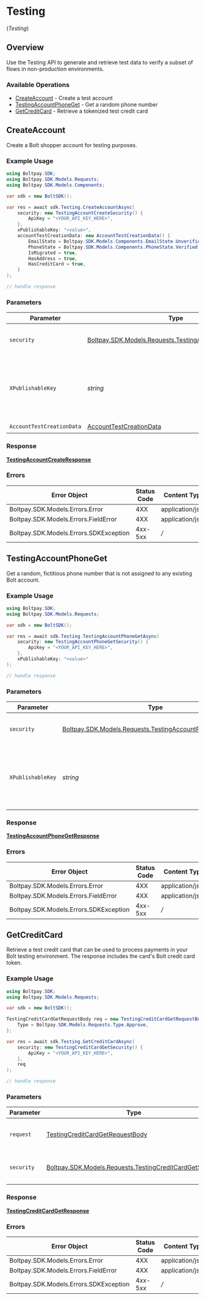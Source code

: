 # Testing
(*Testing*)

## Overview

Use the Testing API to generate and retrieve test data to verify a subset of flows in non-production environments.

### Available Operations

* [CreateAccount](#createaccount) - Create a test account
* [TestingAccountPhoneGet](#testingaccountphoneget) - Get a random phone number
* [GetCreditCard](#getcreditcard) - Retrieve a tokenized test credit card

## CreateAccount

Create a Bolt shopper account for testing purposes.

### Example Usage

```csharp
using Boltpay.SDK;
using Boltpay.SDK.Models.Requests;
using Boltpay.SDK.Models.Components;

var sdk = new BoltSDK();

var res = await sdk.Testing.CreateAccountAsync(
    security: new TestingAccountCreateSecurity() {
        ApiKey = "<YOUR_API_KEY_HERE>",
    },
    xPublishableKey: "<value>",
    accountTestCreationData: new AccountTestCreationData() {
        EmailState = Boltpay.SDK.Models.Components.EmailState.Unverified,
        PhoneState = Boltpay.SDK.Models.Components.PhoneState.Verified,
        IsMigrated = true,
        HasAddress = true,
        HasCreditCard = true,
    }
);

// handle response
```

### Parameters

| Parameter                                                                                                         | Type                                                                                                              | Required                                                                                                          | Description                                                                                                       |
| ----------------------------------------------------------------------------------------------------------------- | ----------------------------------------------------------------------------------------------------------------- | ----------------------------------------------------------------------------------------------------------------- | ----------------------------------------------------------------------------------------------------------------- |
| `security`                                                                                                        | [Boltpay.SDK.Models.Requests.TestingAccountCreateSecurity](../../Models/Requests/TestingAccountCreateSecurity.md) | :heavy_check_mark:                                                                                                | The security requirements to use for the request.                                                                 |
| `XPublishableKey`                                                                                                 | *string*                                                                                                          | :heavy_check_mark:                                                                                                | The publicly shareable identifier used to identify your Bolt merchant division.                                   |
| `AccountTestCreationData`                                                                                         | [AccountTestCreationData](../../Models/Components/AccountTestCreationData.md)                                     | :heavy_check_mark:                                                                                                | N/A                                                                                                               |

### Response

**[TestingAccountCreateResponse](../../Models/Requests/TestingAccountCreateResponse.md)**

### Errors

| Error Object                           | Status Code                            | Content Type                           |
| -------------------------------------- | -------------------------------------- | -------------------------------------- |
| Boltpay.SDK.Models.Errors.Error        | 4XX                                    | application/json                       |
| Boltpay.SDK.Models.Errors.FieldError   | 4XX                                    | application/json                       |
| Boltpay.SDK.Models.Errors.SDKException | 4xx-5xx                                | */*                                    |


## TestingAccountPhoneGet

Get a random, fictitious phone number that is not assigned to any existing Bolt account.

### Example Usage

```csharp
using Boltpay.SDK;
using Boltpay.SDK.Models.Requests;

var sdk = new BoltSDK();

var res = await sdk.Testing.TestingAccountPhoneGetAsync(
    security: new TestingAccountPhoneGetSecurity() {
        ApiKey = "<YOUR_API_KEY_HERE>",
    },
    xPublishableKey: "<value>"
);

// handle response
```

### Parameters

| Parameter                                                                                                             | Type                                                                                                                  | Required                                                                                                              | Description                                                                                                           |
| --------------------------------------------------------------------------------------------------------------------- | --------------------------------------------------------------------------------------------------------------------- | --------------------------------------------------------------------------------------------------------------------- | --------------------------------------------------------------------------------------------------------------------- |
| `security`                                                                                                            | [Boltpay.SDK.Models.Requests.TestingAccountPhoneGetSecurity](../../Models/Requests/TestingAccountPhoneGetSecurity.md) | :heavy_check_mark:                                                                                                    | The security requirements to use for the request.                                                                     |
| `XPublishableKey`                                                                                                     | *string*                                                                                                              | :heavy_check_mark:                                                                                                    | The publicly shareable identifier used to identify your Bolt merchant division.                                       |

### Response

**[TestingAccountPhoneGetResponse](../../Models/Requests/TestingAccountPhoneGetResponse.md)**

### Errors

| Error Object                           | Status Code                            | Content Type                           |
| -------------------------------------- | -------------------------------------- | -------------------------------------- |
| Boltpay.SDK.Models.Errors.Error        | 4XX                                    | application/json                       |
| Boltpay.SDK.Models.Errors.FieldError   | 4XX                                    | application/json                       |
| Boltpay.SDK.Models.Errors.SDKException | 4xx-5xx                                | */*                                    |


## GetCreditCard

Retrieve a test credit card that can be used to process payments in your Bolt testing environment. The response includes the card's Bolt credit card token.

### Example Usage

```csharp
using Boltpay.SDK;
using Boltpay.SDK.Models.Requests;

var sdk = new BoltSDK();

TestingCreditCardGetRequestBody req = new TestingCreditCardGetRequestBody() {
    Type = Boltpay.SDK.Models.Requests.Type.Approve,
};

var res = await sdk.Testing.GetCreditCardAsync(
    security: new TestingCreditCardGetSecurity() {
        ApiKey = "<YOUR_API_KEY_HERE>",
    },
    req
);

// handle response
```

### Parameters

| Parameter                                                                                                         | Type                                                                                                              | Required                                                                                                          | Description                                                                                                       |
| ----------------------------------------------------------------------------------------------------------------- | ----------------------------------------------------------------------------------------------------------------- | ----------------------------------------------------------------------------------------------------------------- | ----------------------------------------------------------------------------------------------------------------- |
| `request`                                                                                                         | [TestingCreditCardGetRequestBody](../../Models/Requests/TestingCreditCardGetRequestBody.md)                       | :heavy_check_mark:                                                                                                | The request object to use for the request.                                                                        |
| `security`                                                                                                        | [Boltpay.SDK.Models.Requests.TestingCreditCardGetSecurity](../../Models/Requests/TestingCreditCardGetSecurity.md) | :heavy_check_mark:                                                                                                | The security requirements to use for the request.                                                                 |

### Response

**[TestingCreditCardGetResponse](../../Models/Requests/TestingCreditCardGetResponse.md)**

### Errors

| Error Object                           | Status Code                            | Content Type                           |
| -------------------------------------- | -------------------------------------- | -------------------------------------- |
| Boltpay.SDK.Models.Errors.Error        | 4XX                                    | application/json                       |
| Boltpay.SDK.Models.Errors.FieldError   | 4XX                                    | application/json                       |
| Boltpay.SDK.Models.Errors.SDKException | 4xx-5xx                                | */*                                    |
